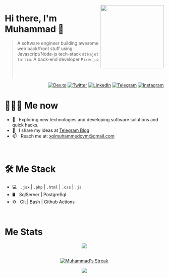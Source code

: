 <a href="https://t.me/Muhammadd_ev"><img src="34f9c20179ef29ce7b8c1f52359cf9d3-sticker.png" align="right" height="200"/></a>

# Hi there, I'm Muhammad 👋

> A software engineer building awesome web back/front stuff using Javascript/Node-js tech-stack at `Najot ta'lim`. A back-end developer  `Pixer_uz` .
<br/><br/><br/>

<p align="end">
<a href="https://dev.to/muhammadzubayr"><img alt="Dev.to" src="https://img.shields.io/badge/Dev.to-gray?style=flat-square&logo=dev-to"></a>
<a href="https://twitter.com/MuhammadZubayrr" target="blank"><img alt="Twitter" src="https://img.shields.io/badge/twitter-gray?style=flat-square&logo=twitter"/></a> 
<a href="https://www.linkedin.com/in/muhammad-xolmuhammedov-62a11a20b/"><img alt="LinkedIn" src="https://img.shields.io/badge/LinkedIn-gray?style=flat-square&logo=linkedin"></a>
<a href="https://t.me/Muhammadd_ev"><img alt="Telegram" src="https://img.shields.io/badge/telegram-gray?style=flat-square&logo=telegram"></a>
<a href="https://www.instagram.com/muhammad__zubayr__/"><img alt="Instagram" src="https://img.shields.io/badge/instagram-gray?style=flat-square&logo=instagram"></a>
</p>

<h1> 👨🏻‍💻 Me now </h1>

- 🤔 &nbsp; Exploring new technologies and developing software solutions and quick hacks.
- 📝 &nbsp; I share my ideas at [Telegram Blog](https://t.me/Muhammadd_ev)
- 📫 &nbsp; Reach me at: xolmuhammedovm@gmail.com

<br/>

<h1>🛠 Me Stack</h1>

- 💻 &nbsp;  `.jsx` | `.php` | `.html` | `.css` | `.js`
- 🛢 &nbsp; SqlServer | PostgreSql
- ⚙️ &nbsp; Git | Bash |  Github Actions

<br/>

<h1>Me Stats</h1>

<div align="center">
<a href="">
  <img align="center" src="https://github-readme-stats.vercel.app/api?username=Muhammadsodiqq&count_private=true&include_all_commits=true&show_icons=true&title_color=007bff&text_color=e7e7e7&icon_color=007bff&bg_color=171c28" />
<a />
<div>
 <br/>

[![Muhammad's Streak](https://github-readme-streak-stats.herokuapp.com/?user=Muhammadsodiqq&theme=dark&date_format=M%20j%5B%2C%20Y%5D&border=FFFFFF&ring=3722DD)](https://git.io/streak-stats)

[![](https://img.shields.io/github/followers/Muhammadsodiqq?label=GitHub%20Followers)](https://github.com/Muhammadsodiqq)

<!--
**wahid-d/wahid-d** is a ✨ _special_ ✨ repository because its `README.md` (this file) appears on your GitHub profile.

Here are some ideas to get you started:

- 🔭 I’m currently working on ...
- 🌱 I’m currently learning ...
- 👯 I’m looking to collaborate on ...
- 🤔 I’m looking for help with ...
- 💬 Ask me about ...
- 📫 How to reach me: ...
- 😄 Pronouns: ...
- ⚡ Fun fact: ...
-->
